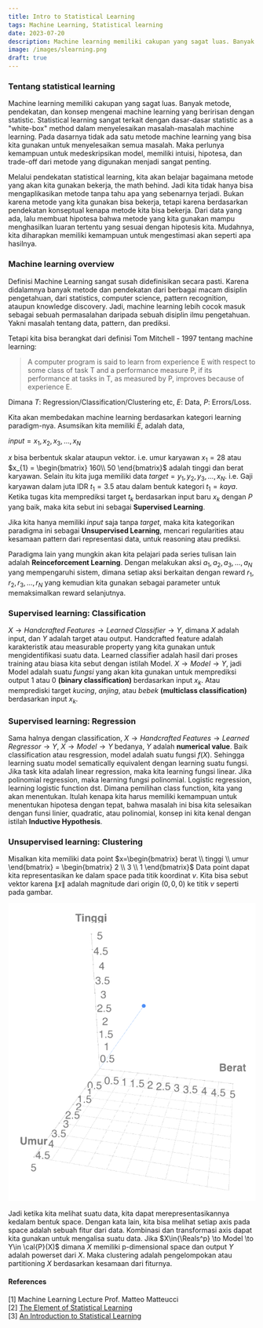 ```yaml
---
title: Intro to Statistical Learning
tags: Machine Learning, Statistical learning
date: 2023-07-20
description: Machine learning memiliki cakupan yang sagat luas. Banyak metode, pendekatan, dan konsep mengenai machine learning yang beririsan dengan statistic. Statistical learning sangat terkait dengan dasar-dasar statistic as a "white-box" method dalam menyelesaikan masalah-masalah machine learning.
image: /images/slearning.png
draft: true
---
```


### Tentang statistical learning

Machine learning memiliki cakupan yang sagat luas. Banyak metode, pendekatan, dan konsep mengenai machine learning yang beririsan dengan statistic. Statistical learning sangat terkait dengan dasar-dasar statistic as a "white-box" method dalam menyelesaikan masalah-masalah machine learning. Pada dasarnya tidak ada satu metode machine learning yang bisa kita gunakan untuk menyelesaikan semua masalah. Maka perlunya kemampuan untuk medeskripsikan model, memiliki intuisi, hipotesa, dan trade-off dari metode yang digunakan menjadi sangat penting.

Melalui pendekatan statistical learning, kita akan belajar bagaimana metode yang akan kita gunakan bekerja, the math behind. Jadi kita tidak hanya bisa mengaplikasikan metode tanpa tahu apa yang sebenarnya terjadi. Bukan karena metode yang kita gunakan bisa bekerja, tetapi karena berdasarkan pendekatan konseptual kenapa metode kita bisa bekerja. Dari data yang ada, lalu membuat hipotesa bahwa metode yang kita gunakan mampu menghasilkan luaran tertentu yang sesuai dengan hipotesis kita. Mudahnya, kita diharapkan memiliki kemampuan untuk mengestimasi akan seperti apa hasilnya.

### Machine learning overview

Definisi Machine Learning sangat susah didefinisikan secara pasti. Karena didalamnya banyak metode dan pendekatan dari berbagai macam disiplin pengetahuan, dari statistics, computer science, pattern recognition, ataupun knowledge discovery. Jadi, machine learning lebih cocok masuk sebagai sebuah permasalahan daripada sebuah disiplin ilmu pengetahuan. Yakni masalah tentang data, pattern, dan prediksi.

Tetapi kita bisa berangkat dari definisi Tom Mitchell - 1997 tentang machine learning:

> A computer program is said to learn from experience E with respect
> to some class of task T and a performance measure P, if its 
> performance at tasks in T, as measured by P, improves because of
> experience E.

Dimana $T$: Regression/Classification/Clustering etc, $E$: Data, $P$: Errors/Loss. 

Kita akan membedakan machine learning berdasarkan kategori learning paradigm-nya. Asumsikan kita memiliki $E$, adalah data,

$input=x_{1},x_{2},x_{3},\dots,x_{N}$

$x$ bisa berbentuk skalar ataupun vektor. i.e. umur karyawan $x_{1} = 28$ atau $x_{1} = \begin{bmatrix} 160\\ 50 \end{bmatrix}$ adalah tinggi dan berat karyawan. Selain itu kita juga memiliki data $target=y_{1},y_{2},y_{3},\dots,x_{N}$. i.e. Gaji karyawan dalam juta IDR $t_{1}=3.5$ atau dalam bentuk kategori $t_{1}=kaya$. Ketika tugas kita memprediksi target $t_{k}$ berdasarkan input baru $x_{k}$ dengan $P$ yang baik, maka kita sebut ini sebagai **Supervised Learning**.

Jika kita hanya memiliki $input$ saja tanpa $target$, maka kita kategorikan paradigma ini sebagai **Unsupervised Learning**, mencari regularities atau kesamaan pattern dari representasi data, untuk reasoning atau prediksi.

Paradigma lain yang mungkin akan kita pelajari pada series tulisan lain adalah **Reinceforcement Learning**. Dengan melakukan aksi $a_{1},a_{2},a_{3},\dots,a_{N}$ yang mempengaruhi sistem, dimana setiap aksi berkaitan dengan reward $r_{1},r_{2},r_{3},\dots,r_{N}$ yang kemudian kita gunakan sebagai parameter untuk memaksimalkan reward selanjutnya.

### Supervised learning: Classification

$X\to Handcrafted\;Features \to Learned\;Classifier \to Y$, dimana $X$ adalah input, dan $Y$ adalah target atau output. Handcrafted feature adalah karakteristik atau measurable property yang kita gunakan untuk mengidentifikasi suatu data. Learned classifier adalah hasil dari proses training atau biasa kita sebut dengan istilah Model. $X\to Model \to Y$, jadi Model adalah suatu $fungsi$ yang akan kita gunakan untuk memprediksi output $1$ atau $0$ **(binary classification)** berdasarkan input $x_{k}$. Atau memprediski target $kucing$, $anjing$, atau $bebek$ **(multiclass classification)** berdasarkan input $x_{k}$.

### Supervised learning: Regression
Sama halnya dengan classification, $X\to Handcrafted\;Features \to Learned\;Regressor \to Y$,  $X\to Model \to Y$ bedanya, $Y$ adalah **numerical value**. Baik classification atau resgression, model adalah suatu fungsi $f(X)$. Sehingga learning suatu model sematically equivalent dengan learning suatu fungsi. Jika task kita adalah linear regression, maka kita learning fungsi linear. Jika polinomial regression, maka learning fungsi polinomial. Logistic regression, learning logistic function dst. Dimana pemilihan class function, kita yang akan menentukan. Itulah kenapa kita harus memiliki kemampuan untuk menentukan hipotesa dengan tepat, bahwa masalah ini bisa kita selesaikan dengan funsi linier, quadratic, atau polinomial, konsep ini kita kenal dengan istilah **Inductive Hypothesis**.

### Unsupervised learning: Clustering
Misalkan kita memiliki data point $x=\begin{bmatrix} berat \\ tinggi \\ umur \end{bmatrix} = \begin{bmatrix} 2 \\ 3 \\ 1 \end{bmatrix}$ Data point dapat kita representasikan ke dalam space pada titik koordinat $v$. Kita bisa sebut vektor karena $\lVert x \rVert$ adalah magnitude dari origin $(0,0,0)$ ke titik $v$ seperti pada gambar.

  <img class="mx-auto w-4/5 max-w-xs" src="/images/3dvector1.png">

Jadi ketika kita melihat suatu data, kita dapat merepresentasikannya kedalam bentuk space. Dengan kata lain, kita bisa melihat setiap axis pada space adalah sebuah fitur dari data. Kombinasi dan transformasi axis dapat kita gunakan untuk mengalisa suatu data. Jika $X\in{\Reals^p} \to Model \to Y\in \cal{P}(X)$ dimana $X$ memiliki p-dimensional space dan output $Y$ adalah powerset dari $X$. Maka clustering adalah pengelompokan atau partitioning $X$ berdasarkan kesamaan dari fiturnya.

#### References
[1] Machine Learning Lecture Prof. Matteo Matteucci\
[2] [The Element of Statistical Learning](https://hastie.su.domains/ElemStatLearn/)\
[3] [An Introduction to Statistical Learning](https://www.statlearning.com/)
